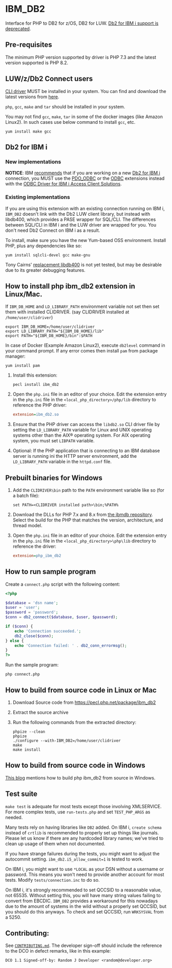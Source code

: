 # IBM_DB2

Interface for PHP to DB2 for z/OS, DB2 for LUW. [Db2 for IBM i support is deprecated](#new-implementations).

## Pre-requisites

The minimum PHP version supported by driver is PHP 7.3 and the latest version supported is PHP 8.2.

## LUW/z/Db2 Connect users

[CLI driver](https://www.ibm.com/support/pages/db2-odbc-cli-driver-download-and-installation-information) MUST be installed
in your system. You can find and download the latest versions from [here](https://public.dhe.ibm.com/ibmdl/export/pub/software/data/db2/drivers/odbc_cli/).

`php`, `gcc`, `make` and `tar` should be installed in your system.

You may not find `gcc`, `make`, `tar` in some of the docker images (like Amazon Linux2).
In such cases use below command to install `gcc`, etc.

```shell
yum install make gcc
```

## Db2 for IBM i

### New implementations

**NOTICE**: IBM [recommends](https://www.ibm.com/support/pages/node/883624) that if you are working on a new [Db2 for IBM i](https://www.ibm.com/support/pages/db2-ibm-i)
connection, you MUST use the [PDO_ODBC](https://www.php.net/manual/en/ref.pdo-odbc.php) or the [ODBC](https://www.php.net/manual/en/book.uodbc.php)
extensions instead with the [ODBC Driver for IBM i Access Client Solutions](https://www.ibm.com/support/pages/odbc-driver-ibm-i-access-client-solutions).

### Existing implementations

If you are using this extension with an existing connection running on IBM i, `IBM_DB2` doesn't link with the Db2 LUW client
library, but instead with libdb400, which provides a PASE wrapper for SQL/CLI. The differences between SQL/CLI in IBM i and
the LUW driver are wrapped for you. You don't need Db2 Connect on IBM i as a result.

To install, make sure you have the new Yum-based OSS environment. Install PHP,
plus any dependencies like so:

```shell
yum install sqlcli-devel gcc make-gnu
```

Tony Cairns' [replacement libdb400](https://bitbucket.org/litmis/db2sock/src/master/db2/)
is not yet tested, but may be desirable due to its greater debugging features.

## How to install php ibm_db2 extension in Linux/Mac.

If `IBM_DB_HOME` and `LD_LIBRARY_PATH` environment variable not set then set them with installed CLIDRIVER.
(say CLIDRIVER installed at `/home/user/clidriver`)

```shell
export IBM_DB_HOME=/home/user/clidriver 
export LD_LIBRARY_PATH="${IBM_DB_HOME}/lib"
export PATH="${IBM_DB_HOME}/bin":$PATH
```

In case of Docker (Example Amazon Linux2), execute `db2level` command in your command prompt. If any error comes then install
`pam` from package manager:

```shell
yum install pam
```

1. Install this extension:

   ```shell
   pecl install ibm_db2
   ```
        
2. Open the `php.ini` file in an editor of your choice. Edit the extension entry in the
   `php.ini` file in the `<local_php_directory>/php/lib` directory to reference the PHP driver:

   ```ini
   extension=ibm_db2.so
   ```
       
3. Ensure that the PHP driver can access the `libdb2.so` CLI driver file by
   setting the `LD_LIBRARY_PATH` variable for Linux and UNIX operating systems
   other than the AIX® operating system. For AIX operating system, you must set `LIBPATH` variable. 

4. Optional: If the PHP application that is connecting to an IBM database server is running ini
   the HTTP server environment, add the `LD_LIBRARY_PATH` variable in the `httpd.conf` file.

## Prebuilt binaries for Windows

1. Add the `CLIDRIVER\bin` path to the `PATH` environment variable like so (for a batch file):
    ```
    set PATH=<CLIDRIVER installed path>\bin;%PATH%
    ```
2. Download the DLLs for PHP 7.x and 8.x from [the ibmdb repository](https://github.com/ibmdb/php_ibm_db2).
   Select the build for the PHP that matches the version, architecture, and thread model.

3. Open the `php.ini` file in an editor of your choice. Edit the extension entry in the
   `php.ini` file in the `<local_php_directory>\php\lib` directory to reference the driver:

    ```ini
    extension=php_ibm_db2
    ```

## How to run sample program

Create a `connect.php` script with the following content:

```php
<?php

$database = 'dsn name';
$user = 'user';
$password = 'password';
$conn = db2_connect($database, $user, $password);

if ($conn) {
    echo 'Connection succeeded.';
    db2_close($conn);
} else {
    echo 'Connection failed: ' . db2_conn_errormsg();
}
?>
```

Run the sample program:

```shell
php connect.php
```

## How to build from source code in Linux or Mac

1. Download Source code from https://pecl.php.net/package/ibm_db2
2. Extract the source archive
3. Run the following commands from the extracted directory:

    ```shell
    phpize --clean
    phpize
    ./configure --with-IBM_DB2=/home/user/clidriver
    make
    make install
    ```
## How to build from source code in Windows

[This blog](https://www.ibm.com/developerworks/community/blogs/96960515-2ea1-4391-8170-b0515d08e4da/entry/Install_PHP_ibm_db2_Driver?lang=en)
mentions how to build php ibm_db2 from source in Windows.

## Test suite

`make test` is adequate for most tests except those involving XMLSERVICE.
For more complex tests, use `run-tests.php` and set `TEST_PHP_ARGS` as needed.

Many tests rely on having libraries like `DB2` added. On IBM i, `create schema`
instead of `crtlib` is recommended to properly set up things like journals.
Please let us know if there are any hardcoded library names; we've tried to
clean up usage of them when not documented.

If you have strange failures during the tests, you might want to adjust the
autocommit setting. `ibm_db2.i5_allow_commit=1` is tested to work.

On IBM i, you might want to use `*LOCAL` as your DSN without a username or
password. This means you won't need to provide another account for most tests.
Modify `tests/connection.inc` to do so.

On IBM i, it's strongly recommended to set QCCSID to a reasonable value, not
65535. Without setting this, you will have many string values failing to
convert from EBCDIC. `IBM_DB2` provides a workaround for this nowadays due to
the amount of systems in the wild without a properly set QCCSID, but you
should do this anyways. To check and set QCCSID, run `WRKSYSVAL` from a 5250.

## Contributing:

See [`CONTRIBUTING.md`](CONTRIBUTING.md).
The developer sign-off should include the reference to the DCO in defect remarks, like in this example:

```
DCO 1.1 Signed-off-by: Random J Developer <random@developer.org>
```
